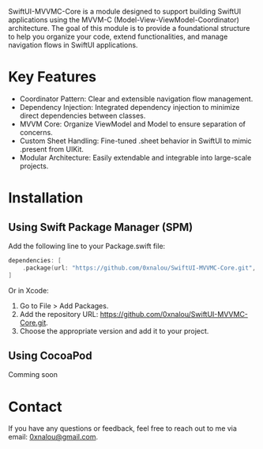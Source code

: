 SwiftUI-MVVMC-Core is a module designed to support building SwiftUI applications using the MVVM-C (Model-View-ViewModel-Coordinator) architecture. The goal of this module is to provide a foundational structure to help you organize your code, extend functionalities, and manage navigation flows in SwiftUI applications.

# Key Features
- Coordinator Pattern: Clear and extensible navigation flow management.
- Dependency Injection: Integrated dependency injection to minimize direct dependencies between classes.
- MVVM Core: Organize ViewModel and Model to ensure separation of concerns.
- Custom Sheet Handling: Fine-tuned .sheet behavior in SwiftUI to mimic .present from UIKit.
- Modular Architecture: Easily extendable and integrable into large-scale projects.

# Installation
## Using Swift Package Manager (SPM)
Add the following line to your Package.swift file:
```swift
dependencies: [
    .package(url: "https://github.com/0xnalou/SwiftUI-MVVMC-Core.git", from: "1.0.0")
]
```
Or in Xcode:
1. Go to File > Add Packages.
2. Add the repository URL: https://github.com/0xnalou/SwiftUI-MVVMC-Core.git.
3. Choose the appropriate version and add it to your project.


## Using CocoaPod
Comming soon

# Contact

If you have any questions or feedback, feel free to reach out to me via email: 0xnalou@gmail.com.
